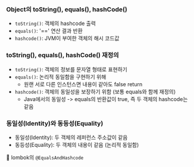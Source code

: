 ### Object의 toString(), equals(), hashCode()

- `toString()`: 객체의 hashcode 출력
- `equals()`: '==' 연산 결과 반환
- `hashcode()`: JVM이 부여한 객체의 해시 코드값

### toString(), equals(), hashCode() 재정의

- `toString()`: 객체의 정보를 문자열 형태로 표현하기
- `equals()`: 논리적 동일함을 구현하기 위해
  - 원랜 서로 다른 인스턴스면 내용이 같아도 false return  
- `hashcode()`: 객체의 동일성을 보장하기 위함 (보통 equals와 함께 재정의)
  - Java에서의 동일성 -> equals의 반환값이 true, 즉 두 객체의 hashcode는 같음  

### 동일성(Identity)와 동등성(Equality)

- 동일성(Identity): 두 객체의 레퍼런스 주소값이 같음
- 동등성(Equality): 두 객체의 내용이 같음 (논리적 동일함)

📌 lombok의 `@EqualsAndHashcode`
